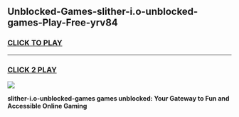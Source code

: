 
## Unblocked-Games-slither-i.o-unblocked-games-Play-Free-yrv84
<h3>
<a href="https://premium76.site?title=slither-i.o-unblocked-games&ref=18A1">CLICK TO PLAY</a></h3>
<hr>

<h3>
<a href="https://premium76.site?title=slither-i.o-unblocked-games&ref=18A1">CLICK 2 PLAY</a>
  
</h3>

<a href="https://premium76.site?title=slither-i.o-unblocked-games&ref=18A1"><img src="https://clearcache.store/games.png"></a>


**slither-i.o-unblocked-games games unblocked: Your Gateway to Fun and Accessible Online Gaming**
